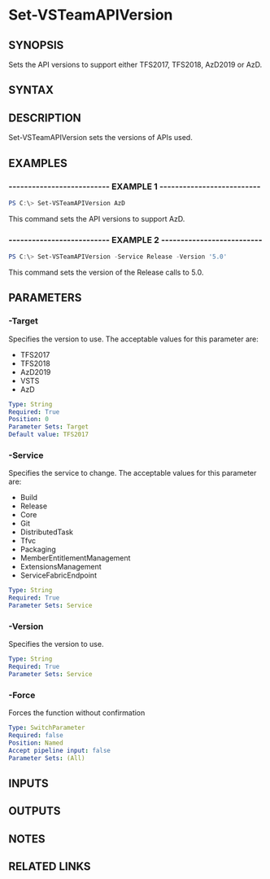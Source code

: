 


# Set-VSTeamAPIVersion

## SYNOPSIS

Sets the API versions to support either TFS2017, TFS2018, AzD2019 or AzD.

## SYNTAX

## DESCRIPTION

Set-VSTeamAPIVersion sets the versions of APIs used.

## EXAMPLES

### -------------------------- EXAMPLE 1 --------------------------

```PowerShell
PS C:\> Set-VSTeamAPIVersion AzD
```

This command sets the API versions to support AzD.

### -------------------------- EXAMPLE 2 --------------------------

```PowerShell
PS C:\> Set-VSTeamAPIVersion -Service Release -Version '5.0'
```

This command sets the version of the Release calls to 5.0.

## PARAMETERS

### -Target

Specifies the version to use. The acceptable values for this parameter are:

- TFS2017
- TFS2018
- AzD2019
- VSTS
- AzD

```yaml
Type: String
Required: True
Position: 0
Parameter Sets: Target
Default value: TFS2017
```

### -Service

Specifies the service to change. The acceptable values for this parameter are:

- Build
- Release
- Core
- Git
- DistributedTask
- Tfvc
- Packaging
- MemberEntitlementManagement
- ExtensionsManagement
- ServiceFabricEndpoint

```yaml
Type: String
Required: True
Parameter Sets: Service
```

### -Version

Specifies the version to use.

```yaml
Type: String
Required: True
Parameter Sets: Service
```

### -Force

Forces the function without confirmation

```yaml
Type: SwitchParameter
Required: false
Position: Named
Accept pipeline input: false
Parameter Sets: (All)
```

## INPUTS

## OUTPUTS

## NOTES

## RELATED LINKS

